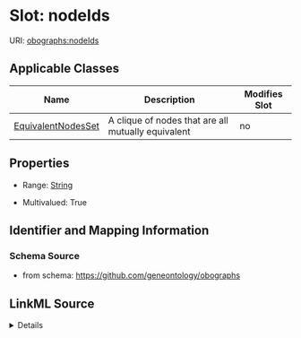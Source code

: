

# Slot: nodeIds

URI: [obographs:nodeIds](https://github.com/geneontology/obographs/nodeIds)



<!-- no inheritance hierarchy -->





## Applicable Classes

| Name | Description | Modifies Slot |
| --- | --- | --- |
| [EquivalentNodesSet](EquivalentNodesSet.md) | A clique of nodes that are all mutually equivalent |  no  |







## Properties

* Range: [String](String.md)

* Multivalued: True





## Identifier and Mapping Information







### Schema Source


* from schema: https://github.com/geneontology/obographs




## LinkML Source

<details>
```yaml
name: nodeIds
from_schema: https://github.com/geneontology/obographs
rank: 1000
multivalued: true
alias: nodeIds
domain_of:
- EquivalentNodesSet
range: string

```
</details>